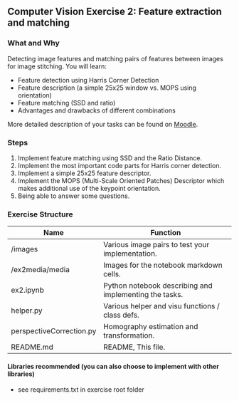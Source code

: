 ## Computer Vision Exercise 2: Feature extraction and matching 

### What and Why

Detecting image features and matching pairs of features between images for image stitching.
You will learn:
* Feature detection using Harris Corner Detection
* Feature description (a simple 25x25 window vs. MOPS using orientation)
* Feature matching (SSD and ratio)
* Advantages and drawbacks of different combinations

More detailed description of your tasks can be found on [Moodle]().

### Steps

1.  Implement feature matching using SSD and the Ratio Distance.
2.  Implement the most important code parts for Harris corner detection.
3.  Implement a simple 25x25 feature descriptor.
4.  Implement the MOPS (Multi-Scale Oriented Patches) Descriptor which makes additional use of the keypoint orientation.
5.  Being able to answer some questions.
  
### Exercise Structure

| Name                      | Function                                              |
| ------------              | ------------------------------------------------------|
| /images                   | Various image pairs to test your implementation.      |
| /ex2media/media           | Images for the notebook markdown cells.               |
| ex2.ipynb                 | Python notebook describing and implementing the tasks.|
| helper.py                 | Various helper and visu functions / class defs.       |
| perspectiveCorrection.py  | Homography estimation and transformation.             |
| README.md                 | README, This file.                                    |

#### Libraries recommended (you can also choose to implement with other libraries)
* see requirements.txt in exercise root folder

